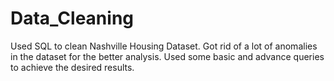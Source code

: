 # Data_Cleaning
Used SQL to clean Nashville Housing Dataset. Got rid of a lot of anomalies in the dataset for the better analysis. Used some basic and advance queries to achieve the desired results.
